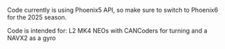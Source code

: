 Code currently is using Phoenix5 API, so make sure to switch to Phoenix6 for the 2025 season.

Code is intended for:
L2 MK4 NEOs with CANCoders for turning and a NAVX2 as a gyro
